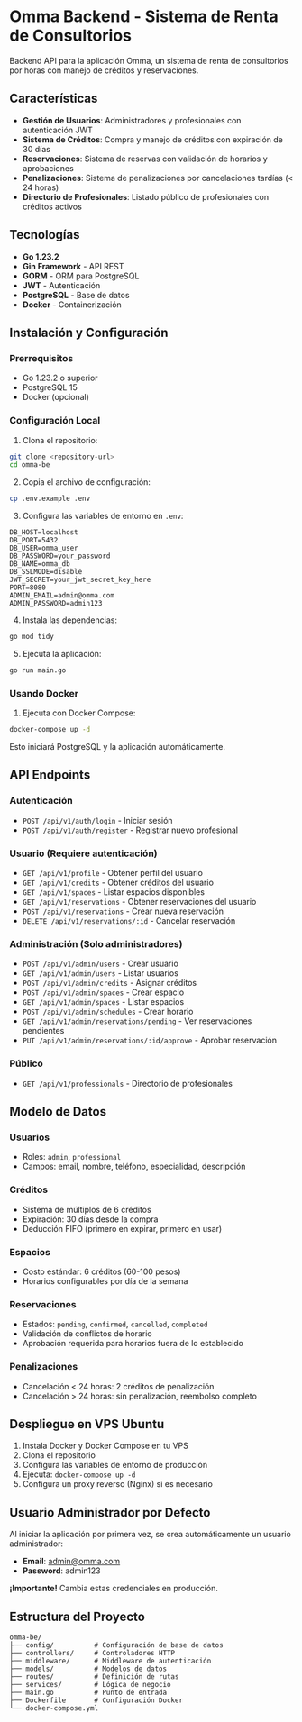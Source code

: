 # Omma Backend - Sistema de Renta de Consultorios

Backend API para la aplicación Omma, un sistema de renta de consultorios por horas con manejo de créditos y reservaciones.

## Características

- **Gestión de Usuarios**: Administradores y profesionales con autenticación JWT
- **Sistema de Créditos**: Compra y manejo de créditos con expiración de 30 días
- **Reservaciones**: Sistema de reservas con validación de horarios y aprobaciones
- **Penalizaciones**: Sistema de penalizaciones por cancelaciones tardías (< 24 horas)
- **Directorio de Profesionales**: Listado público de profesionales con créditos activos

## Tecnologías

- **Go 1.23.2**
- **Gin Framework** - API REST
- **GORM** - ORM para PostgreSQL
- **JWT** - Autenticación
- **PostgreSQL** - Base de datos
- **Docker** - Containerización

## Instalación y Configuración

### Prerrequisitos

- Go 1.23.2 o superior
- PostgreSQL 15
- Docker (opcional)

### Configuración Local

1. Clona el repositorio:
```bash
git clone <repository-url>
cd omma-be
```

2. Copia el archivo de configuración:
```bash
cp .env.example .env
```

3. Configura las variables de entorno en `.env`:
```env
DB_HOST=localhost
DB_PORT=5432
DB_USER=omma_user
DB_PASSWORD=your_password
DB_NAME=omma_db
DB_SSLMODE=disable
JWT_SECRET=your_jwt_secret_key_here
PORT=8080
ADMIN_EMAIL=admin@omma.com
ADMIN_PASSWORD=admin123
```

4. Instala las dependencias:
```bash
go mod tidy
```

5. Ejecuta la aplicación:
```bash
go run main.go
```

### Usando Docker

1. Ejecuta con Docker Compose:
```bash
docker-compose up -d
```

Esto iniciará PostgreSQL y la aplicación automáticamente.

## API Endpoints

### Autenticación
- `POST /api/v1/auth/login` - Iniciar sesión
- `POST /api/v1/auth/register` - Registrar nuevo profesional

### Usuario (Requiere autenticación)
- `GET /api/v1/profile` - Obtener perfil del usuario
- `GET /api/v1/credits` - Obtener créditos del usuario
- `GET /api/v1/spaces` - Listar espacios disponibles
- `GET /api/v1/reservations` - Obtener reservaciones del usuario
- `POST /api/v1/reservations` - Crear nueva reservación
- `DELETE /api/v1/reservations/:id` - Cancelar reservación

### Administración (Solo administradores)
- `POST /api/v1/admin/users` - Crear usuario
- `GET /api/v1/admin/users` - Listar usuarios
- `POST /api/v1/admin/credits` - Asignar créditos
- `POST /api/v1/admin/spaces` - Crear espacio
- `GET /api/v1/admin/spaces` - Listar espacios
- `POST /api/v1/admin/schedules` - Crear horario
- `GET /api/v1/admin/reservations/pending` - Ver reservaciones pendientes
- `PUT /api/v1/admin/reservations/:id/approve` - Aprobar reservación

### Público
- `GET /api/v1/professionals` - Directorio de profesionales

## Modelo de Datos

### Usuarios
- Roles: `admin`, `professional`
- Campos: email, nombre, teléfono, especialidad, descripción

### Créditos
- Sistema de múltiplos de 6 créditos
- Expiración: 30 días desde la compra
- Deducción FIFO (primero en expirar, primero en usar)

### Espacios
- Costo estándar: 6 créditos (60-100 pesos)
- Horarios configurables por día de la semana

### Reservaciones
- Estados: `pending`, `confirmed`, `cancelled`, `completed`
- Validación de conflictos de horario
- Aprobación requerida para horarios fuera de lo establecido

### Penalizaciones
- Cancelación < 24 horas: 2 créditos de penalización
- Cancelación > 24 horas: sin penalización, reembolso completo

## Despliegue en VPS Ubuntu

1. Instala Docker y Docker Compose en tu VPS
2. Clona el repositorio
3. Configura las variables de entorno de producción
4. Ejecuta: `docker-compose up -d`
5. Configura un proxy reverso (Nginx) si es necesario

## Usuario Administrador por Defecto

Al iniciar la aplicación por primera vez, se crea automáticamente un usuario administrador:
- **Email**: admin@omma.com
- **Password**: admin123

**¡Importante!** Cambia estas credenciales en producción.

## Estructura del Proyecto

```
omma-be/
├── config/          # Configuración de base de datos
├── controllers/     # Controladores HTTP
├── middleware/      # Middleware de autenticación
├── models/          # Modelos de datos
├── routes/          # Definición de rutas
├── services/        # Lógica de negocio
├── main.go          # Punto de entrada
├── Dockerfile       # Configuración Docker
└── docker-compose.yml
```
